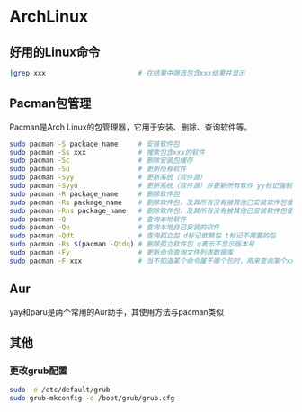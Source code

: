 # ArchLinux

## 好用的Linux命令

```bash
|grep xxx						# 在结果中筛选包含xxx结果并显示
```

## Pacman包管理

Pacman是Arch Linux的包管理器，它用于安装、删除、查询软件等。

```bash
sudo pacman -S package_name     # 安装软件包
sudo pacman -Ss xxx				# 搜索包含xxx的软件
sudo pacman -Sc					# 删除安装包缓存
sudo pacman -Su					# 更新所有软件
sudo pacman -Syy                # 更新系统（软件源）
sudo pacman -Syyu               # 更新系统（软件源）并更新所有软件 yy标记强制更新
sudo pacman -R package_name     # 删除软件包
sudo pacman -Rs package_name    # 删除软件包，及其所有没有被其他已安装软件包使用的依赖包
sudo pacman -Rns package_name	# 删除软件包，及其所有没有被其他已安装软件包使用的依赖包和全局配置
sudo pacman -Q					# 查询本地软件
sudo pacman -Qe					# 查询本地自己安装的软件
sudo pacman -Qdt                # 查询孤立包 d标记依赖包 t标记不需要的包
sudo pacman -Rs $(pacman -Qtdq) # 删除孤立软件包 q表示不显示版本号
sudo pacman -Fy                 # 更新命令查询文件列表数据库
sudo pacman -F xxx              # 当不知道某个命令属于哪个包时，用来查询某个xxx命令属于哪个包
```

## Aur

yay和paru是两个常用的Aur助手，其使用方法与pacman类似

## 其他

### 更改grub配置

```bash
sudo -e /etc/default/grub
sudo grub-mkconfig -o /boot/grub/grub.cfg
```

